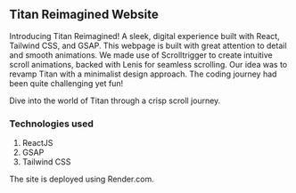 ## Titan Reimagined Website

Introducing Titan Reimagined! A sleek, digital experience built with React, Tailwind CSS, and GSAP.
This webpage is built with great attention to detail and smooth animations. We made use of Scrolltrigger to create intuitive scroll animations, backed with Lenis for seamless scrolling. 
Our idea was to revamp Titan with a minimalist design approach. The coding journey had been quite challenging yet fun! 

Dive into the world of Titan through a crisp scroll journey.

### Technologies used

1. ReactJS
2. GSAP
3. Tailwind CSS

The site is deployed using Render.com.

